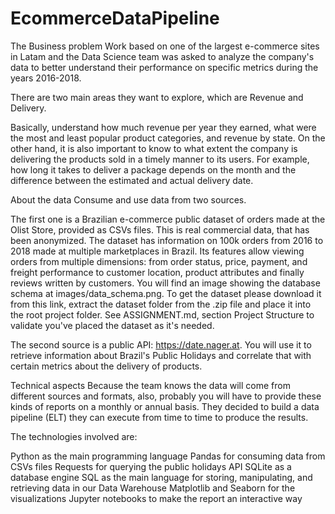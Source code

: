# EcommerceDataPipeline

The Business problem Work based on one of the largest e-commerce sites in Latam and the Data Science team was asked to analyze the company's data to better understand their performance on specific metrics during the years 2016-2018.

There are two main areas they want to explore, which are Revenue and Delivery.

Basically, understand how much revenue per year they earned, what were the most and least popular product categories, and revenue by state. On the other hand, it is also important to know to what extent the company is delivering the products sold in a timely manner to its users. For example, how long it takes to deliver a package depends on the month and the difference between the estimated and actual delivery date.

About the data Consume and use data from two sources.

The first one is a Brazilian e-commerce public dataset of orders made at the Olist Store, provided as CSVs files. This is real commercial data, that has been anonymized. The dataset has information on 100k orders from 2016 to 2018 made at multiple marketplaces in Brazil. Its features allow viewing orders from multiple dimensions: from order status, price, payment, and freight performance to customer location, product attributes and finally reviews written by customers. You will find an image showing the database schema at images/data_schema.png. To get the dataset please download it from this link, extract the dataset folder from the .zip file and place it into the root project folder. See ASSIGNMENT.md, section Project Structure to validate you've placed the dataset as it's needed.

The second source is a public API: https://date.nager.at. You will use it to retrieve information about Brazil's Public Holidays and correlate that with certain metrics about the delivery of products.

Technical aspects Because the team knows the data will come from different sources and formats, also, probably you will have to provide these kinds of reports on a monthly or annual basis. They decided to build a data pipeline (ELT) they can execute from time to time to produce the results.

The technologies involved are:

Python as the main programming language Pandas for consuming data from CSVs files Requests for querying the public holidays API SQLite as a database engine SQL as the main language for storing, manipulating, and retrieving data in our Data Warehouse Matplotlib and Seaborn for the visualizations Jupyter notebooks to make the report an interactive way
